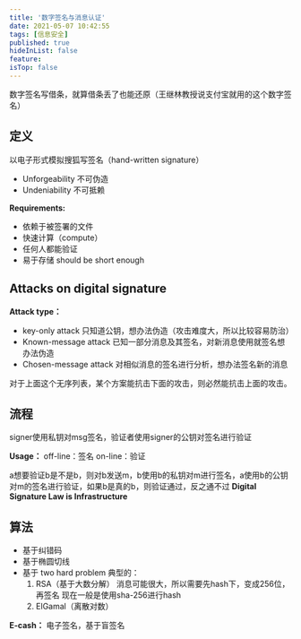 ```yaml
---
title: '数字签名与消息认证'
date: 2021-05-07 10:42:55
tags: [信息安全]
published: true
hideInList: false
feature: 
isTop: false
---
```


数字签名写借条，就算借条丢了也能还原（王继林教授说支付宝就用的这个数字签名）

<!--more-->

## 定义

以电子形式模拟搜狐写签名（hand-written signature）

+ Unforgeability
    不可伪造
+ Undeniability
    不可抵赖

**Requirements:**

+ 依赖于被签署的文件
+ 快速计算（compute）
+ 任何人都能验证
+ 易于存储
    should be short enough

## Attacks on digital signature

**Attack type：**

+ key-only attack
    只知道公钥，想办法伪造（攻击难度大，所以比较容易防治）
+ Known-message attack
    已知一部分消息及其签名，对新消息使用就签名想办法伪造
+ Chosen-message attack
    对相似消息的签名进行分析，想办法签名新的消息

对于上面这个无序列表，某个方案能抗击下面的攻击，则必然能抗击上面的攻击。

## 流程

signer使用私钥对msg签名，验证者使用signer的公钥对签名进行验证

**Usage：**
off-line：签名
on-line：验证

a想要验证b是不是b，则对b发送m，b使用b的私钥对m进行签名，a使用b的公钥对m的签名进行验证，如果b是真的b，则验证通过，反之通不过
**Digital Signature Law is Infrastructure**

## 算法

+ 基于纠错码
+ 基于椭圆切线
+ 基于 two hard problem
    典型的：
    1. RSA（基于大数分解）
        消息可能很大，所以需要先hash下，变成256位，再签名
        现在一般是使用sha-256进行hash
    2. ElGamal（离散对数）

**E-cash：**
电子签名，基于盲签名
